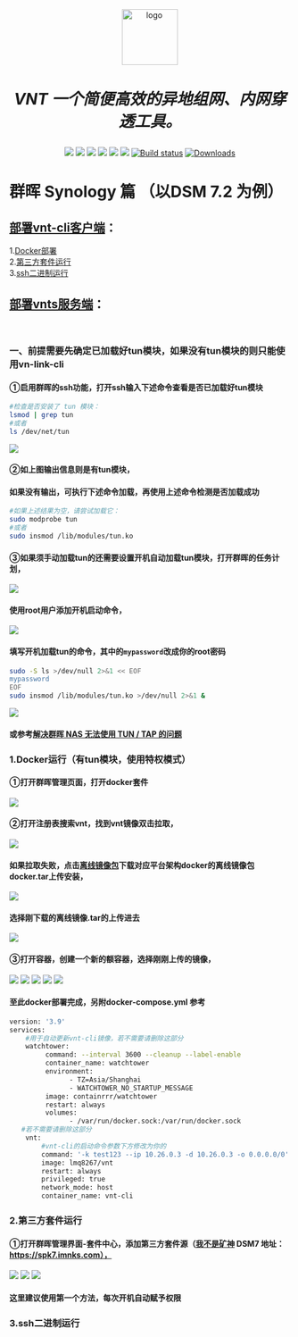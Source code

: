 <div align="center">
  <a href="https://rustvnt.com"><img height="100px" alt="logo" src="https://cdn.jsdelivr.net/gh/vnt-dev/VntApp@master/android/app/src/main/res/mipmap-xxxhdpi/ic_launcher.png"/></a>
  <h1><p><em>VNT 一个简便高效的异地组网、内网穿透工具。</em></p></h1>
	<a href="https://github.com/vnt-dev/vnt/releases"><img src="https://img.shields.io/github/downloads/vnt-dev/vnt/total"></a>
  <a href="https://github.com/vnt-dev/vnt/graphs/contributors"><img src="https://img.shields.io/github/contributors-anon/vnt-dev/vnt"></a>
  <a href="https://github.com/vnt-dev/vnt/releases/"><img src="https://img.shields.io/github/release/vnt-dev/vnt"></a>
  <a href="https://github.com/vnt-dev/vnt/issues"><img src="https://img.shields.io/github/issues-raw/vnt-dev/vnt"></a>
  <a href="https://github.com/vnt-dev/vnt/discussions"><img src="https://img.shields.io/github/discussions/vnt-dev/vnt"></a>
  <a href="GitHub repo size"><img src="https://img.shields.io/github/repo-size/vnt-dev/vnt?color=red&style=flat-square"></a>
  <a href="https://github.com/vnt-dev/vnt/actions?query=workflow%3ABuild"><img src="https://img.shields.io/github/actions/workflow/status/vnt-dev/vnt/rust.yml?branch=main" alt="Build status"></a>
  <a href="https://hub.docker.com/r/lubeilin/vnt"><img src="https://img.shields.io/docker/pulls/lubeilin/vnt?color=%2348BB78&logo=docker&label=pulls" alt="Downloads"></a>
</div>


# 群晖 Synology 篇 （以DSM 7.2 为例）

## [部署vnt-cli客户端](https://github.com/lmq8267/vnt/edit/main/docs/Synology.md#%E4%B8%80%E5%89%8D%E6%8F%90%E9%9C%80%E8%A6%81%E5%85%88%E7%A1%AE%E5%AE%9A%E5%B7%B2%E5%8A%A0%E8%BD%BD%E5%A5%BDtun%E6%A8%A1%E5%9D%97%E5%A6%82%E6%9E%9C%E6%B2%A1%E6%9C%89tun%E6%A8%A1%E5%9D%97%E7%9A%84%E5%88%99%E5%8F%AA%E8%83%BD%E4%BD%BF%E7%94%A8vn-link-cli)：
1.[Docker部署](https://github.com/lmq8267/vnt/edit/main/docs/Synology.md#1docker%E8%BF%90%E8%A1%8C%E6%9C%89tun%E6%A8%A1%E5%9D%97%E4%BD%BF%E7%94%A8%E7%89%B9%E6%9D%83%E6%A8%A1%E5%BC%8F)<br>
2.[第三方套件运行](https://github.com/lmq8267/vnt/edit/main/docs/Synology.md#%E7%AC%AC%E4%B8%89%E6%96%B9%E5%A5%97%E4%BB%B6%E8%BF%90%E8%A1%8C)<br>
3.[ssh二进制运行](https://github.com/lmq8267/vnt/edit/main/docs/Synology.md#ssh%E4%BA%8C%E8%BF%9B%E5%88%B6%E8%BF%90%E8%A1%8C)
## [部署vnts服务端]()：

<br>

### 一、前提需要先确定已加载好tun模块，如果没有tun模块的则只能使用vn-link-cli

#### ①启用群晖的ssh功能，打开ssh输入下述命令查看是否已加载好tun模块
```bash
#检查是否安装了 tun 模块：
lsmod | grep tun
#或者
ls /dev/net/tun
```
![](./img/群晖确定是否有tun.png)
#### ②如上图输出信息则是有tun模块，
#### 如果没有输出，可执行下述命令加载，再使用上述命令检测是否加载成功
```bash
#如果上述结果为空，请尝试加载它：
sudo modprobe tun
#或者
sudo insmod /lib/modules/tun.ko
```
#### ③如果须手动加载tun的还需要设置开机自动加载tun模块，打开群晖的任务计划，
![](./img/群晖触发任务.png)
#### 使用root用户添加开机启动命令，
![](./img/群晖开机触发任务.png)
#### 填写开机加载tun的命令，其中的`mypassword`改成你的root密码
```bash
sudo -S ls >/dev/null 2>&1 << EOF
mypassword
EOF
sudo insmod /lib/modules/tun.ko >/dev/null 2>&1 &

```
![](./img/群晖创建开机加载tun任务.png)
#### 或参考[解决群晖 NAS 无法使用 TUN / TAP 的问题 ](https://www.moewah.com/archives/2750.html)

### 1.Docker运行（有tun模块，使用特权模式）
#### ①打开群晖管理页面，打开docker套件
![](./img/群晖打开docker套件.png)
#### ②打开注册表搜索vnt，找到vnt镜像双击拉取，
![](./img/群晖注册表搜索.png)
#### 如果拉取失败，点击[离线镜像包](https://github.com/lmq8267/vnt-cli/releases)下载对应平台架构docker的离线镜像包docker.tar上传安装，
![](./img/群晖下载离线镜像.png)
#### 选择刚下载的离线镜像.tar的上传进去
![](./img/群晖导入离线镜像.png)
#### ③打开容器，创建一个新的额容器，选择刚刚上传的镜像，
![](./img/群晖创建容器.png)
![](./img/群晖特权模式.png)
![](./img/群晖host网络.png)
![](./img/群晖docker创建命令.png)
![](./img/群晖docker成功日志.png)
#### 至此docker部署完成，另附docker-compose.yml 参考
```bash
version: '3.9'
services:
    #用于自动更新vnt-cli镜像，若不需要请删除这部分
    watchtower: 
         command: --interval 3600 --cleanup --label-enable
         container_name: watchtower
         environment:
               - TZ=Asia/Shanghai
               - WATCHTOWER_NO_STARTUP_MESSAGE
         image: containrrr/watchtower
         restart: always
         volumes:
               - /var/run/docker.sock:/var/run/docker.sock
   #若不需要请删除这部分
    vnt:
        #vnt-cli的启动命令参数下方修改为你的
        command: '-k test123 --ip 10.26.0.3 -d 10.26.0.3 -o 0.0.0.0/0'
        image: lmq8267/vnt
        restart: always
        privileged: true
        network_mode: host
        container_name: vnt-cli

```

### 2.第三方套件运行
#### ①打开群晖管理界面-套件中心，添加第三方套件源（[我不是矿神](https://imnks.com/)  DSM7 地址：https://spk7.imnks.com），
![](./img/群晖添加第三方套件源.png)
![](./img/群晖搜索套件.png)
![](./img/群晖套件权限.png)
#### 这里建议使用第一个方法，每次开机自动赋予权限


### 3.ssh二进制运行
